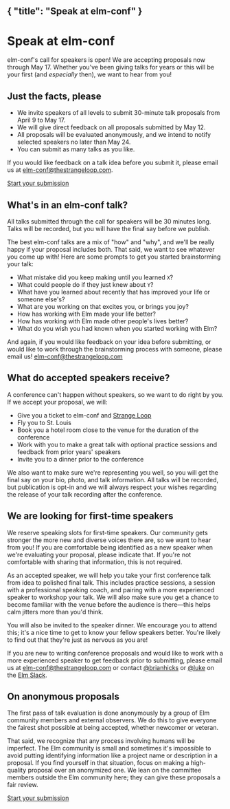 { "title": "Speak at elm-conf" }
---

# Speak at elm-conf

elm-conf's call for speakers is open! We are accepting proposals now through May 17. Whether you've been giving talks for years or this will be your first (and *especially* then), we want to hear from you!

## Just the facts, please

- We invite speakers of all levels to submit 30-minute talk proposals from April 9 to May 17.
- We will give direct feedback on all proposals submitted by May 12.
- All proposals will be evaluated anonymously, and we intend to notify selected speakers no later than May 24.
- You can submit as many talks as you like.

If you would like feedback on a talk idea before you submit it, please email us at [elm-conf@thestrangeloop.com](mailto:elm-conf@thestrangeloop.com).

<a class="button" href="/cfp">Start your submission</a>

## What's in an elm-conf talk?

All talks submitted through the call for speakers will be 30 minutes long.
Talks will be recorded, but you will have the final say before we publish.

The best elm-conf talks are a mix of "how" and "why", and we'll be really happy if your proposal includes both.
That said, we want to see whatever you come up with!
Here are some prompts to get you started brainstorming your talk:

- What mistake did you keep making until you learned `X`?
- What could people do if they just knew about `Y`?
- What have you learned about recently that has improved your life or someone else's?
- What are you working on that excites you, or brings you joy?
- How has working with Elm made your life better?
- How has working with Elm made other people's lives better?
- What do you wish you had known when you started working with Elm?

And again, if you would like feedback on your idea before submitting, or would like to work through the brainstorming process with someone, please email us!
[elm-conf@thestrangeloop.com](mailto:elm-conf@thestrangeloop.com)

## What do accepted speakers receive?

A conference can't happen without speakers, so we want to do right by you.
If we accept your proposal, we will:

- Give you a ticket to elm-conf and [Strange Loop](https://thestrangeloop.com/)
- Fly you to St. Louis
- Book you a hotel room close to the venue for the duration of the conference
- Work with you to make a great talk with optional practice sessions and feedback from prior years' speakers
- Invite you to a dinner prior to the conference

We also want to make sure we're representing you well, so you will get the final say on your bio, photo, and talk information.
All talks will be recorded, but publication is opt-in and we will always respect your wishes regarding the release of your talk recording after the conference.

## We are looking for first-time speakers

We reserve speaking slots for first-time speakers.
Our community gets stronger the more new and diverse voices there are, so we want to hear from you!
If you are comfortable being identified as a new speaker when we're evaluating your proposal, please indicate that.
If you're not comfortable with sharing that information, this is not required.

As an accepted speaker, we will help you take your first conference talk from idea to polished final talk.
This includes practice sessions, a session with a professional speaking coach, and pairing with a more experienced speaker to workshop your talk.
We will also make sure you get a chance to become familiar with the venue before the audience is there—this helps calm jitters more than you'd think.

You will also be invited to the speaker dinner.
We encourage you to attend this; it's a nice time to get to know your fellow speakers better.
You're likely to find out that they're just as nervous as you are!

If you are new to writing conference proposals and would like to work with a more experienced speaker to get feedback prior to submitting, please email us at [elm-conf@thestrangeloop.com](mailto:elm-conf@thestrangeloop.com) or contact [@brianhicks](https://elmlang.slack.com/messages/D1KMC1AQ1/) or [@luke](https://elmlang.slack.com/messages/D0KEQUU9Z/) on the [Elm Slack](http://elmlang.herokuapp.com/).

## On anonymous proposals

The first pass of talk evaluation is done anonymously by a group of Elm community members and external observers.
We do this to give everyone the fairest shot possible at being accepted, whether newcomer or veteran.

That said, we recognize that any process involving humans will be imperfect.
The Elm community is small and sometimes it's impossible to avoid putting identifying information like a project name or description in a proposal.
If you find yourself in that situation, focus on making a high-quality proposal over an anonymized one.
We lean on the committee members outside the Elm community here; they can give these proposals a fair review.

<a class="button" href="/cfp">Start your submission</a>
